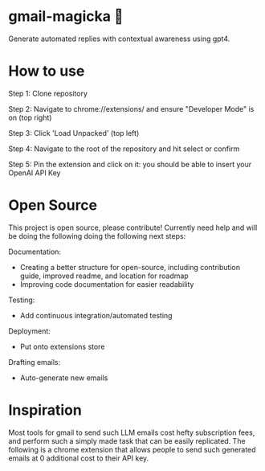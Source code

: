 # gmail-magicka 🔮
 Generate automated replies with contextual awareness using gpt4.

# How to use

Step 1: Clone repository 

Step 2: Navigate to chrome://extensions/ and ensure "Developer Mode" is on (top right)

Step 3: Click 'Load Unpacked' (top left) 

Step 4: Navigate to the root of the repository and hit select or confirm

Step 5: Pin the extension and click on it: you should be able to insert your OpenAI API Key


# Open Source
This project is open source, please contribute! Currently need help and will be doing the following doing the following next steps:

Documentation: 
* Creating a better structure for open-source, including contribution guide, improved readme, and location for roadmap
* Improving code documentation for easier readability

Testing:
* Add continuous integration/automated testing

Deployment:
* Put onto extensions store

Drafting emails:
* Auto-generate new emails


# Inspiration

Most tools for gmail to send such LLM emails cost hefty subscription fees, and perform such a simply made task that can be easily replicated. The following is a chrome extension that allows people to send such generated emails at 0 additional cost to their API key.
